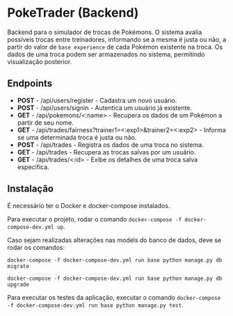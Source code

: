 # PokeTrader (Backend)

Backend para o simulador de trocas de Pokémons. O sistema avalia possíveis trocas
entre treinadores, informando se a mesma é justa ou não, a partir do valor de
`base experience` de cada Pokémon existente na troca. Os dados de uma troca
podem ser armazenados no sistema, permitindo visualização posterior.

## Endpoints

* **POST** - /api/users/register - Cadastra um novo usuário.
* **POST** - /api/users/signin - Autentica um usuário já existente.
* **GET** - /api/pokemons/<:name> - Recupera os dados de um Pokémon a partir de seu nome.
* **GET** - /api/trades/fairness?trainer1=<:exp1>&trainer2=<:exp2> - Informa se uma determinada troca é justa ou não.
* **POST** - /api/trades - Registra os dados de uma troca no sistema.
* **GET** - /api/trades - Recupera as trocas salvas por um usuário.
* **GET** - /api/trades/<:id> - Exibe os detalhes de uma troca salva específica.

## Instalação

É necessário ter o Docker e docker-compose instalados.

Para executar o projeto, rodar o comando `docker-compose -f docker-compose-dev.yml up`.

Caso sejam realizadas alterações nas models do banco de dados, deve se rodar os comandos:

```
docker-compose -f docker-compose-dev.yml run base python manage.py db migrate

docker-compose -f docker-compose-dev.yml run base python manage.py db upgrade
```

Para executar os testes da aplicação, executar o comando `docker-compose -f docker-compose-dev.yml run base python manage.py test`.